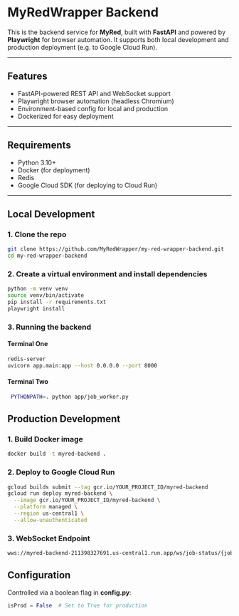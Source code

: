 # MyRedWrapper Backend

This is the backend service for **MyRed**, built with **FastAPI** and powered by **Playwright** for browser automation. It supports both local development and production deployment (e.g. to Google Cloud Run).

---

## Features

- FastAPI-powered REST API and WebSocket support  
- Playwright browser automation (headless Chromium)  
- Environment-based config for local and production  
- Dockerized for easy deployment

---

## Requirements

- Python 3.10+
- Docker (for deployment)
- Redis
- Google Cloud SDK (for deploying to Cloud Run)

---

## Local Development

### 1. Clone the repo

```bash
git clone https://github.com/MyRedWrapper/my-red-wrapper-backend.git
cd my-red-wrapper-backend
```
### 2. Create a virtual environment and install dependencies
```bash
python -m venv venv
source venv/bin/activate
pip install -r requirements.txt
playwright install
```
### 3. Running the backend
#### Terminal One
```bash 
redis-server
uvicorn app.main:app --host 0.0.0.0 --port 8000   
```
#### Terminal Two 
```bash
 PYTHONPATH=. python app/job_worker.py
```

## Production Development

### 1. Build Docker image
```bash 
docker build -t myred-backend .
```
### 2. Deploy to Google Cloud Run
```bash 
gcloud builds submit --tag gcr.io/YOUR_PROJECT_ID/myred-backend
gcloud run deploy myred-backend \
  --image gcr.io/YOUR_PROJECT_ID/myred-backend \
  --platform managed \
  --region us-central1 \
  --allow-unauthenticated
```
### 3. WebSocket Endpoint
```bash 
wws://myred-backend-211398327691.us-central1.run.app/ws/job-status/{job_id}
```

## Configuration
Controlled via a boolean flag in **config.py**:
```python
isProd = False  # Set to True for production
```



